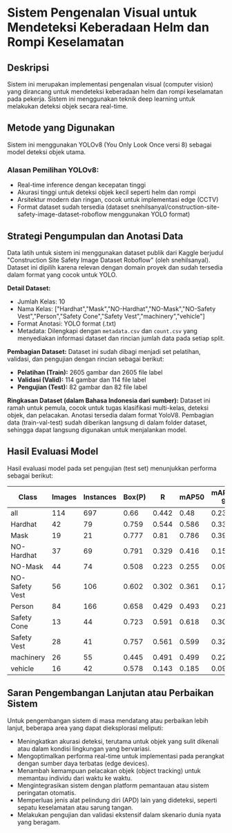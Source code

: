 # Sistem Pengenalan Visual untuk Mendeteksi Keberadaan Helm dan Rompi Keselamatan

## Deskripsi
Sistem ini merupakan implementasi pengenalan visual (computer vision) yang dirancang untuk mendeteksi keberadaan helm dan rompi keselamatan pada pekerja. Sistem ini menggunakan teknik deep learning untuk melakukan deteksi objek secara real-time.

## Metode yang Digunakan
Sistem ini menggunakan YOLOv8 (You Only Look Once versi 8) sebagai model deteksi objek utama.

### Alasan Pemilihan YOLOv8:
- Real-time inference dengan kecepatan tinggi
- Akurasi tinggi untuk deteksi objek kecil seperti helm dan rompi
- Arsitektur modern dan ringan, cocok untuk implementasi edge (CCTV)
- Format dataset sudah tersedia (dataset snehilsanyal/construction-site-safety-image-dataset-roboflow menggunakan YOLO format)

## Strategi Pengumpulan dan Anotasi Data

Data latih untuk sistem ini menggunakan dataset publik dari Kaggle berjudul "Construction Site Safety Image Dataset Roboflow" (oleh snehilsanyal). Dataset ini dipilih karena relevan dengan domain proyek dan sudah tersedia dalam format yang cocok untuk YOLO.

**Detail Dataset:**
- Jumlah Kelas: 10
- Nama Kelas: ["Hardhat","Mask","NO-Hardhat","NO-Mask","NO-Safety Vest","Person","Safety Cone","Safety Vest","machinery","vehicle"]
- Format Anotasi: YOLO format (.txt)
- Metadata: Dilengkapi dengan `metadata.csv` dan `count.csv` yang menyediakan informasi dataset dan rincian jumlah data pada setiap split.

**Pembagian Dataset:**
Dataset ini sudah dibagi menjadi set pelatihan, validasi, dan pengujian dengan rincian sebagai berikut:
- **Pelatihan (Train):** 2605 gambar dan 2605 file label
- **Validasi (Valid):** 114 gambar dan 114 file label
- **Pengujian (Test):** 82 gambar dan 82 file label

**Ringkasan Dataset (dalam Bahasa Indonesia dari sumber):**
Dataset ini ramah untuk pemula, cocok untuk tugas klasifikasi multi-kelas, deteksi objek, dan pelacakan. Anotasi tersedia dalam format YoloV8. Pembagian data (train-val-test) sudah diberikan langsung di dalam folder dataset, sehingga dapat langsung digunakan untuk menjalankan model.

## Hasil Evaluasi Model
Hasil evaluasi model pada set pengujian (test set) menunjukkan performa sebagai berikut:

| Class          | Images | Instances | Box(P) | R     | mAP50 | mAP50-95 |
|----------------|--------|-----------|--------|-------|-------|----------|
| all            | 114    | 697       | 0.66   | 0.442 | 0.48  | 0.231    |
| Hardhat        | 42     | 79        | 0.759  | 0.544 | 0.586 | 0.332    |
| Mask           | 19     | 21        | 0.777  | 0.81  | 0.786 | 0.391    |
| NO-Hardhat     | 37     | 69        | 0.791  | 0.329 | 0.416 | 0.159    |
| NO-Mask        | 44     | 74        | 0.508  | 0.223 | 0.255 | 0.0929   |
| NO-Safety Vest | 56     | 106       | 0.602  | 0.302 | 0.361 | 0.17     |
| Person         | 84     | 166       | 0.658  | 0.429 | 0.493 | 0.217    |
| Safety Cone    | 13     | 44        | 0.723  | 0.591 | 0.618 | 0.308    |
| Safety Vest    | 28     | 41        | 0.757  | 0.561 | 0.599 | 0.324    |
| machinery      | 26     | 55        | 0.445  | 0.491 | 0.499 | 0.228    |
| vehicle        | 16     | 42        | 0.578  | 0.143 | 0.185 | 0.0933   |

## Saran Pengembangan Lanjutan atau Perbaikan Sistem
Untuk pengembangan sistem di masa mendatang atau perbaikan lebih lanjut, beberapa area yang dapat dieksplorasi meliputi:

-   Meningkatkan akurasi deteksi, terutama untuk objek yang sulit dikenali atau dalam kondisi lingkungan yang bervariasi.
-   Mengoptimalkan performa real-time untuk implementasi pada perangkat dengan sumber daya terbatas (edge devices).
-   Menambah kemampuan pelacakan objek (object tracking) untuk memantau individu dari waktu ke waktu.
-   Mengintegrasikan sistem dengan platform pemantauan atau sistem peringatan otomatis.
-   Memperluas jenis alat pelindung diri (APD) lain yang dideteksi, seperti sepatu keselamatan atau sarung tangan.
-   Melakukan pengujian dan validasi ekstensif dalam skenario dunia nyata yang beragam.
